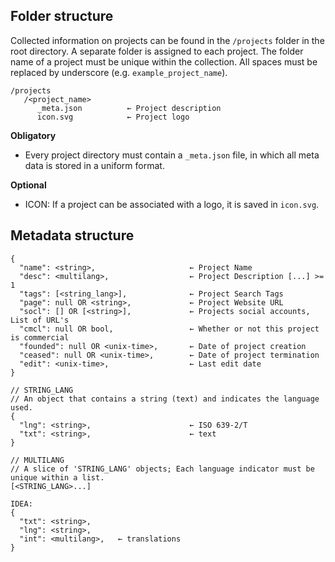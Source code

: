 
## Folder structure
Collected information on projects can be found in the `/projects` folder in the root directory. A separate folder is assigned to each project. The folder name of a project must be unique within the collection. All spaces must be replaced by underscore (e.g. `example_project_name`).
```
/projects
   /<project_name>
      _meta.json          ← Project description 
      icon.svg            ← Project logo
```
**Obligatory**
- Every project directory must contain a `_meta.json` file, in which all meta data is stored in a uniform format.

**Optional**
- ICON: If a project can be associated with a logo, it is saved in `icon.svg`.

## Metadata structure
```
{
  "name": <string>,                     ← Project Name
  "desc": <multilang>,                  ← Project Description [...] >= 1
  "tags": [<string_lang>],              ← Project Search Tags
  "page": null OR <string>,             ← Project Website URL
  "socl": [] OR [<string>],             ← Projects social accounts, List of URL's
  "cmcl": null OR bool,                 ← Whether or not this project is commercial
  "founded": null OR <unix-time>,       ← Date of project creation
  "ceased": null OR <unix-time>,        ← Date of project termination
  "edit": <unix-time>,                  ← Last edit date
}
```


```
// STRING_LANG
// An object that contains a string (text) and indicates the language used.
{
  "lng": <string>,                      ← ISO 639-2/T
  "txt": <string>,                      ← text
}

// MULTILANG
// A slice of 'STRING_LANG' objects; Each language indicator must be unique within a list.
[<STRING_LANG>...]

IDEA:
{
  "txt": <string>,
  "lng": <string>,
  "int": <multilang>,   ← translations
}
```
